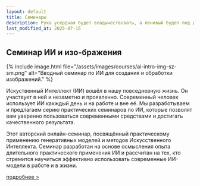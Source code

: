 ```yaml
---
layout: default
title: Семинары
description: Рука усердная будет владычествовать, а ленивый будет под дланью (Прит.12:24).
last_modified_at: 2025-07-15
---
```


## Семинар ИИ и изо-бражения

{% include image.html file="/assets/images/courses/ai-intro-img-sz-sm.png" alt="Вводный семинар по ИИ для создания и обработки изображений." %}

Искуственный Интеллект (ИИ) вошёл в нашу повседневную жизнь. Он участвует в ней и незаметно и проявленно. Современный человек использует ИИ какждый день и на работе и вне её. Мы разработываем и предлагаем серию практических семинаров по ИИ, которые позволят вам уверенно пользоваться современными средствами и достигать качественного результата.

Этот авторский онлайн-семинар, посвящённый практическому применению генеративных моделей и методов Искусственного Интеллекта. Семинар разработан на основе осмысления опыта длительного практического применения ИИ и рассчитан на тех, кто стремится научиться эффективно использовать современные ИИ-модели в работе и в жизни.

[подробнее >](/courses-ai-intro-img/)
